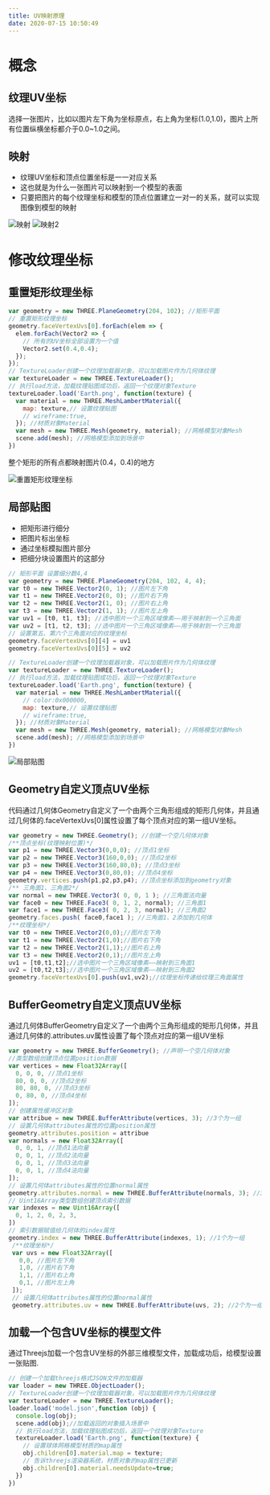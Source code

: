 ```yaml
---
title: UV映射原理
date: 2020-07-15 10:50:49
---
```


# 概念

## 纹理UV坐标

选择一张图片，比如以图片左下角为坐标原点，右上角为坐标(1.0,1.0)，图片上所有位置纵横坐标都介于0.0~1.0之间。

## 映射

* 纹理UV坐标和顶点位置坐标是一一对应关系
* 这也就是为什么一张图片可以映射到一个模型的表面
* 只要把图片的每个纹理坐标和模型的顶点位置建立一对一的关系，就可以实现图像到模型的映射

![映射](./01.png)
![映射2](./02.png)

# 修改纹理坐标

## 重置矩形纹理坐标

```js
var geometry = new THREE.PlaneGeometry(204, 102); //矩形平面
// 重置矩形纹理坐标
geometry.faceVertexUvs[0].forEach(elem => {
  elem.forEach(Vector2 => {
    // 所有的UV坐标全部设置为一个值
    Vector2.set(0.4,0.4);
  });
});
// TextureLoader创建一个纹理加载器对象，可以加载图片作为几何体纹理
var textureLoader = new THREE.TextureLoader();
// 执行load方法，加载纹理贴图成功后，返回一个纹理对象Texture
textureLoader.load('Earth.png', function(texture) {
  var material = new THREE.MeshLambertMaterial({
    map: texture,// 设置纹理贴图
    // wireframe:true,
  }); //材质对象Material
  var mesh = new THREE.Mesh(geometry, material); //网格模型对象Mesh
  scene.add(mesh); //网格模型添加到场景中
})
```

整个矩形的所有点都映射图片(0.4，0.4)的地方

![重置矩形纹理坐标](./03.png)

## 局部贴图

* 把矩形进行细分
* 把图片标出坐标
* 通过坐标模拟图片部分
* 把细分块设置图片的这部分

```js
// 矩形平面 设置细分数4,4
var geometry = new THREE.PlaneGeometry(204, 102, 4, 4);
var t0 = new THREE.Vector2(0, 1); //图片左下角
var t1 = new THREE.Vector2(0, 0); //图片右下角
var t2 = new THREE.Vector2(1, 0); //图片右上角
var t3 = new THREE.Vector2(1, 1); //图片左上角
var uv1 = [t0, t1, t3]; //选中图片一个三角区域像素——用于映射到一个三角面
var uv2 = [t1, t2, t3]; //选中图片一个三角区域像素——用于映射到一个三角面
// 设置第五、第六个三角面对应的纹理坐标
geometry.faceVertexUvs[0][4] = uv1
geometry.faceVertexUvs[0][5] = uv2

// TextureLoader创建一个纹理加载器对象，可以加载图片作为几何体纹理
var textureLoader = new THREE.TextureLoader();
// 执行load方法，加载纹理贴图成功后，返回一个纹理对象Texture
textureLoader.load('Earth.png', function(texture) {
  var material = new THREE.MeshLambertMaterial({
    // color:0x000000,
    map: texture,// 设置纹理贴图
    // wireframe:true,
  }); //材质对象Material
  var mesh = new THREE.Mesh(geometry, material); //网格模型对象Mesh
  scene.add(mesh); //网格模型添加到场景中
})
```

![局部贴图](./04.png)

## Geometry自定义顶点UV坐标

代码通过几何体Geometry自定义了一个由两个三角形组成的矩形几何体，并且通过几何体的.faceVertexUvs[0]属性设置了每个顶点对应的第一组UV坐标。

```js
var geometry = new THREE.Geometry(); //创建一个空几何体对象
/**顶点坐标(纹理映射位置)*/
var p1 = new THREE.Vector3(0,0,0); //顶点1坐标
var p2 = new THREE.Vector3(160,0,0); //顶点2坐标
var p3 = new THREE.Vector3(160,80,0); //顶点3坐标
var p4 = new THREE.Vector3(0,80,0); //顶点4坐标
geometry.vertices.push(p1,p2,p3,p4); //顶点坐标添加到geometry对象
/** 三角面1、三角面2*/
var normal = new THREE.Vector3( 0, 0, 1 ); //三角面法向量
var face0 = new THREE.Face3( 0, 1, 2, normal); //三角面1
var face1 = new THREE.Face3( 0, 2, 3, normal); //三角面2
geometry.faces.push( face0,face1 ); //三角面1、2添加到几何体
/**纹理坐标*/
var t0 = new THREE.Vector2(0,0);//图片左下角
var t1 = new THREE.Vector2(1,0);//图片右下角
var t2 = new THREE.Vector2(1,1);//图片右上角
var t3 = new THREE.Vector2(0,1);//图片左上角
uv1 = [t0,t1,t2];//选中图片一个三角区域像素——映射到三角面1
uv2 = [t0,t2,t3];//选中图片一个三角区域像素——映射到三角面2
geometry.faceVertexUvs[0].push(uv1,uv2);//纹理坐标传递给纹理三角面属性
```

## BufferGeometry自定义顶点UV坐标

通过几何体BufferGeometry自定义了一个由两个三角形组成的矩形几何体，并且通过几何体的.attributes.uv属性设置了每个顶点对应的第一组UV坐标

```js
var geometry = new THREE.BufferGeometry(); //声明一个空几何体对象
//类型数组创建顶点位置position数据
var vertices = new Float32Array([
  0, 0, 0, //顶点1坐标
  80, 0, 0, //顶点2坐标
  80, 80, 0, //顶点3坐标
  0, 80, 0, //顶点4坐标
]);
// 创建属性缓冲区对象
var attribue = new THREE.BufferAttribute(vertices, 3); //3个为一组
// 设置几何体attributes属性的位置position属性
geometry.attributes.position = attribue
var normals = new Float32Array([
  0, 0, 1, //顶点1法向量
  0, 0, 1, //顶点2法向量
  0, 0, 1, //顶点3法向量
  0, 0, 1, //顶点4法向量
]);
// 设置几何体attributes属性的位置normal属性
geometry.attributes.normal = new THREE.BufferAttribute(normals, 3); //3个为一组,表示一个顶点的xyz坐标
// Uint16Array类型数组创建顶点索引数据
var indexes = new Uint16Array([
  0, 1, 2, 0, 2, 3,
])
// 索引数据赋值给几何体的index属性
geometry.index = new THREE.BufferAttribute(indexes, 1); //1个为一组
 /**纹理坐标*/
 var uvs = new Float32Array([
   0,0, //图片左下角
   1,0, //图片右下角
   1,1, //图片右上角
   0,1, //图片左上角
 ]);
 // 设置几何体attributes属性的位置normal属性
 geometry.attributes.uv = new THREE.BufferAttribute(uvs, 2); //2个为一组,表示一个顶点的纹理坐标
```

## 加载一个包含UV坐标的模型文件

通过Threejs加载一个包含UV坐标的外部三维模型文件，加载成功后，给模型设置一张贴图.

```js
// 创建一个加载threejs格式JSON文件的加载器
var loader = new THREE.ObjectLoader();
// TextureLoader创建一个纹理加载器对象，可以加载图片作为几何体纹理
var textureLoader = new THREE.TextureLoader();
loader.load('model.json',function (obj) {
  console.log(obj);
  scene.add(obj);//加载返回的对象插入场景中
  // 执行load方法，加载纹理贴图成功后，返回一个纹理对象Texture
  textureLoader.load('Earth.png', function(texture) {
    // 设置球体网格模型材质的map属性
    obj.children[0].material.map = texture;
    // 告诉threejs渲染器系统，材质对象的map属性已更新
    obj.children[0].material.needsUpdate=true;
  })
})
```
